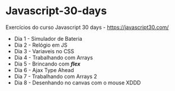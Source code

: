 # Javascript-30-days
Exercícios do curso Javascript 30 days - https://javascript30.com/

- Dia 1 - Simulador de Bateria
- Dia 2 - Relógio em JS
- Dia 3 - Variaveis no CSS
- Dia 4 - Trabalhando com Arrays
- Dia 5 - Brincando com ***flex***
- Dia 6 - Ajax Type Ahead
- Dia 7 - Trabalhando com Arrays 2
- Dia 8 - Desenhando no canvas com o mouse XDDD
